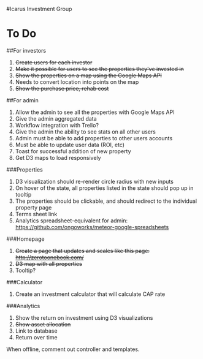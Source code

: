 #Icarus Investment Group

To Do
============

##For investors

1. ~~Create users for each investor~~
2. ~~Make it possible for users to see the properties they've invested in~~
3. ~~Show the properties on a map using the Google Maps API~~
  1. Needs to convert location into points on the map
4. ~~Show the purchase price, rehab cost~~


##For admin

1. Allow the admin to see all the properties with Google Maps API
2. Give the admin aggregated data
3. Workflow integration with Trello?
4. Give the admin the ability to see stats on all other users
5. Admin must be able to add properties to other users accounts
6. Must be able to update user data (ROI, etc)
7. Toast for successful addition of new property
8. Get D3 maps to load responsively

###Properties

1. D3 visualization should re-render circle radius with new inputs
  1. On hover of the state, all properties listed in the state should pop up in tooltip
  2. The properties should be clickable, and should redirect to the individual property page
2. Terms sheet link
3. Analytics spreadsheet-equivalent for admin: https://github.com/ongoworks/meteor-google-spreadsheets

###Homepage

1. ~~Create a page that updates and scales like this page: http://zerotoonebook.com/~~
2. ~~D3 map with all properties~~
  1. Tooltip?


###Calculator

1. Create an investment calculator that will calculate CAP rate

###Analytics

1. Show the return on investment using D3 visualizations
2. ~~Show asset allocation~~
  1. Link to database
3. Return over time


When offline, comment out controller and templates.
